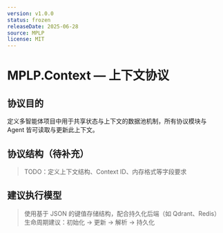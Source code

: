 ```yaml
---
version: v1.0.0
status: frozen
releaseDate: 2025-06-28
source: MPLP
license: MIT
---
```


# MPLP.Context — 上下文协议

## 协议目的
定义多智能体项目中用于共享状态与上下文的数据池机制，所有协议模块与 Agent 皆可读取与更新此上下文。

## 协议结构（待补充）
> TODO：定义上下文结构、Context ID、内存格式等字段要求

## 建议执行模型
> 使用基于 JSON 的键值存储结构，配合持久化后端（如 Qdrant、Redis）
> 生命周期建议：初始化 → 更新 → 解析 → 持久化